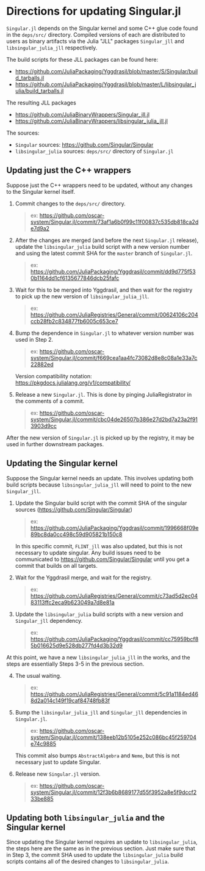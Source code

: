 # Directions for updating Singular.jl

`Singular.jl` depends on the Singular kernel and some C++ glue code found in
the `deps/src/` directory. Compiled versions of each are distributed to users
as binary artifacts via the Julia "JLL" packages `Singular_jll` and
`libsingular_julia_jll` respectively.

The build scripts for these JLL packages can be found here:

- <https://github.com/JuliaPackaging/Yggdrasil/blob/master/S/Singular/build_tarballs.jl>
- <https://github.com/JuliaPackaging/Yggdrasil/blob/master/L/libsingular_julia/build_tarballs.jl>

The resulting JLL packages

- <https://github.com/JuliaBinaryWrappers/Singular_jll.jl>
- <https://github.com/JuliaBinaryWrappers/libsingular_julia_jll.jl>

The sources:

- `Singular` sources: <https://github.com/Singular/Singular>
- `libsingular_julia` sources: `deps/src/` directory of `Singular.jl`

## Updating just the C++ wrappers

Suppose just the C++ wrappers need to be updated, without any changes to the
Singular kernel itself.

1. Commit changes to the `deps/src/` directory.
   > ex: <https://github.com/oscar-system/Singular.jl/commit/73af1a6b0f99c11f00837c535db818ca2de7d9a2>

2. After the changes are merged (and before the next `Singular.jl` release), update
   the `libsingular_julia` build script with a new version number and using the
   latest commit SHA for the `master` branch of `Singular.jl`.
   > ex: <https://github.com/JuliaPackaging/Yggdrasil/commit/dd9d775f530b1164dd1cf6135677846dcb25fafc>

3. Wait for this to be merged into Yggdrasil, and then wait for the registry
   to pick up the new version of `libsingular_julia_jll`.
   > ex: <https://github.com/JuliaRegistries/General/commit/00624106c204ccb28fb2c834877fb6005c653ce7>

4. Bump the dependence in `Singular.jl` to whatever version number was used in Step 2.
   > ex: <https://github.com/oscar-system/Singular.jl/commit/f669cea1aa4fc73082d8e8c08a1e33a7c22882ed>

   Version compatibility notation: <https://pkgdocs.julialang.org/v1/compatibility/>

5. Release a new `Singular.jl`. This is done by pinging JuliaRegistrator in the comments of a commit.
   > ex: <https://github.com/oscar-system/Singular.jl/commit/cbc04de26507b386e27d2bd7a23a2f913903d9cc>

After the new version of `Singular.jl` is picked up by the registry, it may be used
in further downstream packages.

## Updating the Singular kernel

Suppose the Singular kernel needs an update. This involves updating both build
scripts because `libsingular_julia_jll` will need to point to the new `Singular_jll`.

1. Update the Singular build script with the commit SHA of the singular sources (https://github.com/Singular/Singular)
   > ex: <https://github.com/JuliaPackaging/Yggdrasil/commit/1996668f09e89bc8da0cc498c59d905821b150c8>

   In this specific commit, `FLINT_jll` was also updated, but this is not necessary to update singular.
   Any build issues need to be communicated to <https://github.com/Singular/Singular>
   until you get a commit that builds on all targets.

2. Wait for the Yggdrasil merge, and wait for the registry.
   > ex: <https://github.com/JuliaRegistries/General/commit/c73ad5d2ec0483113ffc2eca9b623049a7d8e81a>

3. Update the `libsingular_julia` build scripts with a new version and `Singular_jll` dependency.
   > ex: <https://github.com/JuliaPackaging/Yggdrasil/commit/cc75959bcf85b016625d9e528db277fd4d3b32d9>

At this point, we have a new `libsingular_julia_jll` in the works, and the steps
are essentially Steps 3-5 in the previous section.

4. The usual waiting.
   > ex: <https://github.com/JuliaRegistries/General/commit/5c91a1184ed468d2a014c149f19caf84748fb83f>

5. Bump the `libsingular_julia_jll` and `Singular_jll` dependencies in `Singular.jl`.
   > ex: <https://github.com/oscar-system/Singular.jl/commit/138eeb12b5105e252c086bc45f259704e74c9885>

   This commit also bumps `AbstractAlgebra` and `Nemo`, but this is not necessary
   just to update Singular.

6. Release new `Singular.jl` version.
   > ex: <https://github.com/oscar-system/Singular.jl/commit/12f3b6b8689177d55f3952a8e5f9dccf233be885>

## Updating both `libsingular_julia` and the Singular kernel

Since updating the Singular kernel requires an update to `libsingular_julia`, the
steps here are the same as in the previous section. Just make sure that in
Step 3, the commit SHA used to update the `libsingular_julia` build scripts
contains all of the desired changes to `libsingular_julia`.
